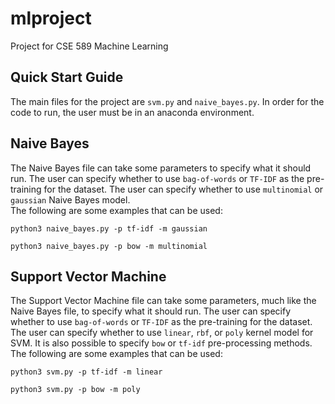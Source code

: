 # mlproject
Project for CSE 589 Machine Learning

## Quick Start Guide
The main files for the project are `svm.py` and `naive_bayes.py`.
In order for the code to run, the user must be in an anaconda environment.

## Naive Bayes
The Naive Bayes file can take some parameters to specify what it should run.
The user can specify whether to use `bag-of-words` or `TF-IDF` as the pre-training
for the dataset. The user can specify whether to use `multinomial` or `gaussian` 
Naive Bayes model.  
The following are some examples that can be used:
~~~
python3 naive_bayes.py -p tf-idf -m gaussian
~~~
~~~
python3 naive_bayes.py -p bow -m multinomial
~~~

## Support Vector Machine
The Support Vector Machine file can take some parameters, much like the
Naive Bayes file, to specify what it should run. The user can specify
whether to use `bag-of-words` or `TF-IDF` as the pre-training for the
dataset. The user can specify whether to use `linear`, `rbf`, or `poly`
kernel model for SVM. It is also possible to specify `bow` or `tf-idf`
pre-processing methods.  
The following are some examples that can be used:
~~~
python3 svm.py -p tf-idf -m linear
~~~
~~~
python3 svm.py -p bow -m poly
~~~